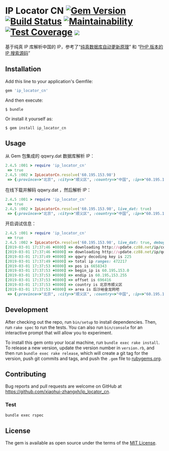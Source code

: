 # IP Locator CN [![Gem Version](https://badge.fury.io/rb/ip_locator_cn.svg)](https://badge.fury.io/rb/ip_locator_cn) [![Build Status](https://travis-ci.org/xiaohui-zhangxh/ip_locator_cn.svg?branch=master)](https://travis-ci.org/xiaohui-zhangxh/ip_locator_cn) [![Maintainability](https://api.codeclimate.com/v1/badges/ce57ddef67adc3d48378/maintainability)](https://codeclimate.com/github/xiaohui-zhangxh/ip_locator_cn/maintainability) [![Test Coverage](https://api.codeclimate.com/v1/badges/ce57ddef67adc3d48378/test_coverage)](https://codeclimate.com/github/xiaohui-zhangxh/ip_locator_cn/test_coverage) ![](https://ruby-gem-downloads-badge.herokuapp.com/ip_locator_cn?type=total)

基于纯真 IP 库解析中国的 IP，参考了“[纯真数据库自动更新原理](https://github.com/shuax/QQWryUpdate/blob/master/update.php)” 和 “[PHP 版本的 IP 搜索源码](https://github.com/itbdw/ip-database/blob/master/src/IpLocation.php)”

## Installation

Add this line to your application's Gemfile:

```ruby
gem 'ip_locator_cn'
```

And then execute:

    $ bundle

Or install it yourself as:

    $ gem install ip_locator_cn

## Usage

从 Gem 包集成的 qqwry.dat 数据库解析 IP：

```ruby
2.4.5 :001 > require 'ip_locator_cn'
 => true
2.4.5 :002 > IpLocatorCn.resolve('60.195.153.98')
 => {:province=>"北京", :city=>"顺义区", :country=>"中国", :ip=>"60.195.153.98", :county=>"", :isp=>"", :area=>"中国北京顺义区后沙峪金龙网吧", :origin_country=>"北京市顺义区", :origin_area=>"后沙峪金龙网吧"}
```

在线下载并解码 qqwry.dat ，然后解析 IP：

```ruby
2.4.5 :001 > require 'ip_locator_cn'
 => true
2.4.5 :002 > IpLocatorCn.resolve('60.195.153.98', live_dat: true)
 => {:province=>"北京", :city=>"顺义区", :country=>"中国", :ip=>"60.195.153.98", :county=>"", :isp=>"", :area=>"中国北京顺义区后沙峪金龙网吧", :origin_country=>"北京市顺义区", :origin_area=>"后沙峪金龙网吧"}
```

开启调试信息：

```ruby
2.4.5 :001 > require 'ip_locator_cn'
 => true
2.4.5 :002 > IpLocatorCn.resolve('60.195.153.98', live_dat: true, debug: true)
[2019-03-01 17:37:46 +0800] => downloading http://update.cz88.net/ip/copywrite.rar
[2019-03-01 17:37:46 +0800] => downloading http://update.cz88.net/ip/qqwry.rar
[2019-03-01 17:37:49 +0800] => qqwry decoding key is 225
[2019-03-01 17:37:49 +0800] => total ip ranges: 472217
[2019-03-01 17:37:53 +0800] => pos is 6658343
[2019-03-01 17:37:53 +0800] => begin_ip is 60.195.153.0
[2019-03-01 17:37:53 +0800] => endip is 60.195.153.255
[2019-03-01 17:37:53 +0800] => offset is 696416
[2019-03-01 17:37:53 +0800] => country is 北京市顺义区
[2019-03-01 17:37:53 +0800] => area is 后沙峪金龙网吧
 => {:province=>"北京", :city=>"顺义区", :country=>"中国", :ip=>"60.195.153.98", :county=>"", :isp=>"", :area=>"中国北京顺义区后沙峪金龙网吧", :origin_country=>"北京市顺义区", :origin_area=>"后沙峪金龙网吧"}
```

## Development

After checking out the repo, run `bin/setup` to install dependencies. Then, run `rake spec` to run the tests. You can also run `bin/console` for an interactive prompt that will allow you to experiment.

To install this gem onto your local machine, run `bundle exec rake install`. To release a new version, update the version number in `version.rb`, and then run `bundle exec rake release`, which will create a git tag for the version, push git commits and tags, and push the `.gem` file to [rubygems.org](https://rubygems.org).

## Contributing

Bug reports and pull requests are welcome on GitHub at https://github.com/xiaohui-zhangxh/ip_locator_cn.

### Test

```bash
bundle exec rspec
```

## License

The gem is available as open source under the terms of the [MIT License](https://opensource.org/licenses/MIT).
